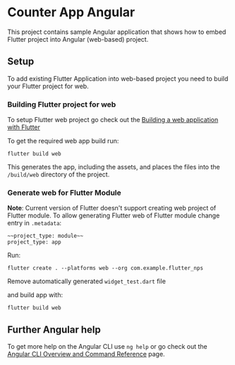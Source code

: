# Counter App Angular

This project contains sample Angular application that shows how to embed Flutter project into Angular (web-based) project.

## Setup

To add existing Flutter Application into web-based project you need to build your Flutter project for web.

### Building Flutter project for web
To setup Flutter web project go check out the [Building a web application with Flutter](https://docs.flutter.dev/get-started/web)

To get the required web app build run:

```
flutter build web
```

This generates the app, including the assets, and places the files into the `/build/web` directory of the project.

### Generate web for Flutter Module

**Note**: Current version of Flutter doesn't support creating web project of Flutter module.
To allow generating Flutter web of Flutter module change entry in `.metadata`:

```
~~project_type: module~~
project_type: app
```

Run:
```
flutter create . --platforms web --org com.example.flutter_nps
```

Remove automatically generated `widget_test.dart` file

and build app with:

```
flutter build web
```


## Further Angular help

To get more help on the Angular CLI use `ng help` or go check out the [Angular CLI Overview and Command Reference](https://angular.io/cli) page.